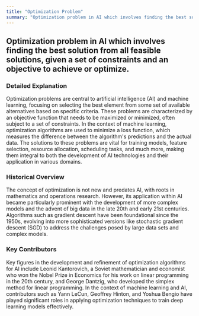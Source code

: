 ```yaml
---
title: "Optimization Problem"
summary: "Optimization problem in AI which involves finding the best solution from all feasible solutions, given a set of constraints and an objective to achieve or optimize."
---
```


## Optimization problem in AI which involves finding the best solution from all feasible solutions, given a set of constraints and an objective to achieve or optimize.

### Detailed Explanation

Optimization problems are central to artificial intelligence (AI) and machine learning, focusing on selecting the best element from some set of available alternatives based on specific criteria. These problems are characterized by an objective function that needs to be maximized or minimized, often subject to a set of constraints. In the context of machine learning, optimization algorithms are used to minimize a loss function, which measures the difference between the algorithm's predictions and the actual data. The solutions to these problems are vital for training models, feature selection, resource allocation, scheduling tasks, and much more, making them integral to both the development of AI technologies and their application in various domains.

### Historical Overview

The concept of optimization is not new and predates AI, with roots in mathematics and operations research. However, its application within AI became particularly prominent with the development of more complex models and the advent of big data in the late 20th and early 21st centuries. Algorithms such as gradient descent have been foundational since the 1950s, evolving into more sophisticated versions like stochastic gradient descent (SGD) to address the challenges posed by large data sets and complex models.

### Key Contributors

Key figures in the development and refinement of optimization algorithms for AI include Leonid Kantorovich, a Soviet mathematician and economist who won the Nobel Prize in Economics for his work on linear programming in the 20th century, and George Dantzig, who developed the simplex method for linear programming. In the context of machine learning and AI, contributors such as Yann LeCun, Geoffrey Hinton, and Yoshua Bengio have played significant roles in applying optimization techniques to train deep learning models effectively.

